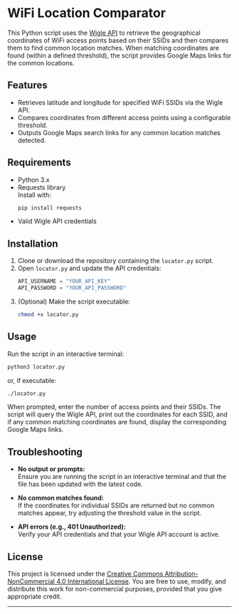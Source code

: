 # WiFi Location Comparator

This Python script uses the [Wigle API](https://api.wigle.net/swagger) to retrieve the geographical coordinates of WiFi access points based on their SSIDs and then compares them to find common location matches. When matching coordinates are found (within a defined threshold), the script provides Google Maps links for the common locations.

## Features

- Retrieves latitude and longitude for specified WiFi SSIDs via the Wigle API.
- Compares coordinates from different access points using a configurable threshold.
- Outputs Google Maps search links for any common location matches detected.

## Requirements

- Python 3.x  
- Requests library  
  Install with:
  ```bash
  pip install requests
  ```
- Valid Wigle API credentials

## Installation

1. Clone or download the repository containing the `locator.py` script.
2. Open `locator.py` and update the API credentials:
   ```python
   API_USERNAME = "YOUR_API_KEY"
   API_PASSWORD = "YOUR_API_PASSWORD"
   ```
3. (Optional) Make the script executable:
   ```bash
   chmod +x locator.py
   ```

## Usage

Run the script in an interactive terminal:

```bash
python3 locator.py
```

or, if executable:

```bash
./locator.py
```

When prompted, enter the number of access points and their SSIDs. The script will query the Wigle API, print out the coordinates for each SSID, and if any common matching coordinates are found, display the corresponding Google Maps links.

## Troubleshooting

- **No output or prompts:**  
  Ensure you are running the script in an interactive terminal and that the file has been updated with the latest code.

- **No common matches found:**  
  If the coordinates for individual SSIDs are returned but no common matches appear, try adjusting the threshold value in the script.

- **API errors (e.g., 401 Unauthorized):**  
  Verify your API credentials and that your Wigle API account is active.

## License

This project is licensed under the [Creative Commons Attribution-NonCommercial 4.0 International License](https://creativecommons.org/licenses/by-nc/4.0/). You are free to use, modify, and distribute this work for non-commercial purposes, provided that you give appropriate credit.

---
